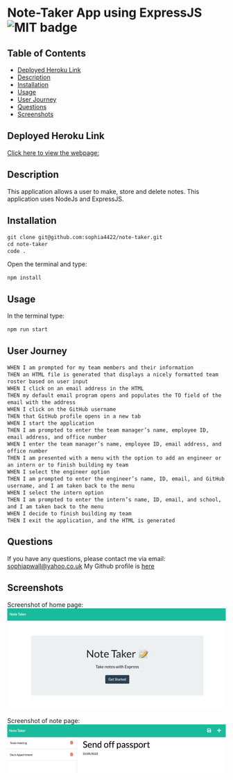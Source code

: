 # Note-Taker App using ExpressJS ![MIT badge](https://img.shields.io/badge/MIT-license-green)

## Table of Contents

- [Deployed Heroku Link](#deployed-heroku-link)
- [Description](#description)
- [Installation](#installation)
- [Usage](#usage)
- [User Journey](#user-journey)
- [Questions](#questions)
- [Screenshots](#screenshots)

## Deployed Heroku Link

[Click here to view the webpage:](https://limitless-mountain-74074.herokuapp.com/)

## Description

This application allows a user to make, store and delete notes. This application uses NodeJs and ExpressJS.

## Installation

```
git clone git@github.com:sophia4422/note-taker.git
cd note-taker
code .
```

Open the terminal and type:

```
npm install
```

## Usage

In the terminal type:

```
npm run start
```

## User Journey

```
WHEN I am prompted for my team members and their information
THEN an HTML file is generated that displays a nicely formatted team roster based on user input
WHEN I click on an email address in the HTML
THEN my default email program opens and populates the TO field of the email with the address
WHEN I click on the GitHub username
THEN that GitHub profile opens in a new tab
WHEN I start the application
THEN I am prompted to enter the team manager’s name, employee ID, email address, and office number
WHEN I enter the team manager’s name, employee ID, email address, and office number
THEN I am presented with a menu with the option to add an engineer or an intern or to finish building my team
WHEN I select the engineer option
THEN I am prompted to enter the engineer’s name, ID, email, and GitHub username, and I am taken back to the menu
WHEN I select the intern option
THEN I am prompted to enter the intern’s name, ID, email, and school, and I am taken back to the menu
WHEN I decide to finish building my team
THEN I exit the application, and the HTML is generated
```

## Questions

If you have any questions, please contact me via email: sophiapwall@yahoo.co.uk
My Github profile is [here](https://github.com/sophia4422)

## Screenshots

Screenshot of home page:
![ScreenShot](./public/assets/ss/note-ss.png)

Screenshot of note page:
![ScreenShot2](./public/assets/ss/notes-ss-2.png)
